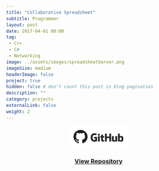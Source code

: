 ```yaml
---
title: "Collaborative Spreadsheet"
subtitle: Programmer
layout: post
date: 2017-04-01 00:00
tag:
 - C++
 - C#
 - Networking
image: ../assets/images/spreadsheetServer.png
imageSize: medium
headerImage: false
project: true
hidden: false # don't count this post in blog pagination
description: ""
category: projects
externalLink: false
weight: 2
---
```


<center>
<a href='https://github.com/JadenH/spreadsheet_server'><img src='../assets/images/github.jpg' height='60'><h3>View Repository</h3></a>
</center>
